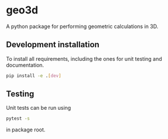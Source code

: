 # geo3d

A python package for performing geometric calculations in 3D.


## Development installation 
To install all requirements, including the ones for unit testing and documentation.

```sh
pip install -e .[dev]
```

## Testing
Unit tests can be run using 
```sh
pytest -s 
```
in package root. 
